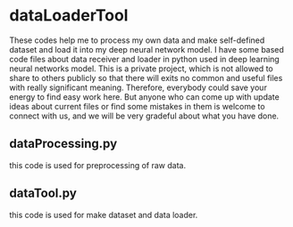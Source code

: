 # dataLoaderTool
These codes help me to process my own data and make self-defined dataset and load it into my deep neural network model.
I have some based code files about data receiver and loader in python used in deep learning neural networks model.
This is a private project, which is not allowed to share to others publicly so that there will exits no common and useful files 
with really significant meaning. Therefore, everybody could save your energy to find easy work here. But anyone who can come up with 
update ideas about current files or find some mistakes in them is welcome to connect with us, and we will be very gradeful about what you
have done.
## dataProcessing.py
this code is used for preprocessing of raw data.
## dataTool.py
this code is used for make dataset and data loader.
